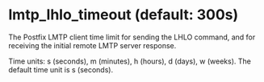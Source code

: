 # lmtp_lhlo_timeout (default: 300s)
 The Postfix LMTP client time limit for sending the LHLO command,
and for receiving the initial remote LMTP server response. 


 Time units: s (seconds), m (minutes), h (hours), d (days), w
(weeks). The default time unit is s (seconds). 


